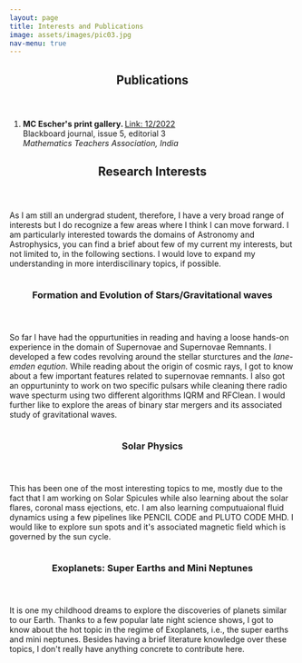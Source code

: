 ```yaml
---
layout: page
title: Interests and Publications
image: assets/images/pic03.jpg
nav-menu: true
---
```


<!-- Main -->
<div id="main" class="alt">
<!-- One -->
<section id="one">
	<div class="inner">
		<header class="major">
			<h1>Publications</h1>
		</header>
		<div class="row">
			<div class="12u 12u$(small)">
				<ol>
					<li><b>MC Escher's print gallery.  <font color="#5DADE2"></b><a href="https://www.mtai.org.in/wp-content/uploads/2022/12/blackboard-issue-5.pdf">Link: 12/2022</a> <br /></font>Blackboard journal, issue 5, editorial 3 <br />
					<i>Mathematics Teachers Association, India</i></li>
				</ol>
			</div>
		</div>
	</div>
</section>

<!-- One -->
<section id="one">
	<div class="inner">
		<header class="major">
			<h1>Research Interests</h1>
		</header>
		<p>As I am still an undergrad student, therefore, I have a very broad range of interests but I do recognize a few areas where I think I can move forward. I am particularly interested towards the domains of Astronomy and Astrophysics, you can find a brief about few of my current my interests, but not limited to, in the following sections. I would love to expand my understanding in more interdiscilinary topics, if possible. </p>
	</div>
</section>

<!-- Two -->
<section id="two" class="spotlights">
	<section>
			<img src="{% link assets/images/Star.jpg %}" alt="" data-position="top center" />
		<div class="content">
			<div class="inner">
				<header class="major">
					<h3>Formation and Evolution of Stars/Gravitational waves</h3>
				</header>
				<p>So far I have had the oppurtunities in reading and having a loose hands-on experience in the domain of Supernovae and Supernovae Remnants. I developed a few codes revolving around the stellar sturctures and the <i>lane-emden eqution</i>. While reading about the origin of cosmic rays, I got to know about a few important features related to supernovae remnants. I also got an oppurtuninty to work on two specific pulsars while cleaning there radio wave specturm using two different algorithms IQRM and RFClean. I would further like to explore the areas of binary star mergers and its associated study of gravitational waves. </p>
			</div>
		</div>
	</section>
	<section>
			<img src="{% link assets/images/Sp.jpg %}" alt="" data-position="center center" />
		<div class="content">
			<div class="inner">
				<header class="major">
					<h3>Solar Physics</h3>
				</header>
				<p>This has been one of the most interesting topics to me, mostly due to the fact that I am working on Solar Spicules while also learning about the solar flares, coronal mass ejections, etc. I am also learning computuaional fluid dynamics using a few pipelines like PENCIL CODE and PLUTO CODE MHD. I would like to explore sun spots and it's associated magnetic field which is governed by the sun cycle.</p>
			</div>
		</div>
	</section>
	<section>
			<img src="{% link assets/images/Earth.jpg %}" alt="" data-position="center center" />
		<div class="content">
			<div class="inner">
				<header class="major">
					<h3>Exoplanets: Super Earths and Mini Neptunes</h3>
				</header>
				<p>It is one my childhood dreams to explore the discoveries of planets similar to our Earth. Thanks to a few popular late night science shows, I got to know about the hot topic in the regime of Exoplanets, i.e., the super earths and mini neptunes. Besides having a brief literature knowledge over these topics, I don't really have anything concrete to contribute here.</p>
			</div>
		</div>
	</section>
</section>


